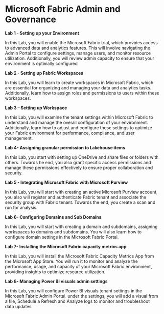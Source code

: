 # Microsoft Fabric Admin and Governance

**Lab 1 - Setting up your Environment**

  In this Lab, you will enable the Microsoft Fabric trial, which provides access to advanced data and analytics features. This will involve navigating the Admin Portal to configure settings, manage users, and monitor resource utilization. Additionally, you will review admin capacity to ensure that your environment is optimally configured

**Lab 2 - Setting up Fabric Workspaces**

 In this Lab, you will learn to create workspaces in Microsoft Fabric, which are essential for organizing and managing your data and analytics tasks. Additionally, learn how to assign roles and permissions to users within these workspaces. 


**Lab 3 – Setting up Workspace** 

In this Lab, you will examine the tenant settings within Microsoft Fabric to understand and manage the overall configuration of your environment. Additionally, learn how to adjust and configure these settings to optimize your Fabric environment for performance, compliance, and user management.


**Lab 4- Assigning granular permission to Lakehouse items**

In this Lab, you start with setting up OneDrive and share files or folders with others. Towards he end, you also grant specific access permissions and manage these permissions effectively to ensure proper collaboration and security.


**Lab 5 - Integrating Microsoft Fabric with Microsoft Purview**

In this Lab, you will start with creating an active Microsoft Purview account, you also will register and authenticate Fabric tenant and associate the security group with Fabric tenant. Towards the end, you create a scan and run for analysis.


**Lab 6- Configuring Domains and Sub Domains**

In this Lab, you will start with creating a domain and subdomains, assigning workspaces to domains and subdomains. You will also learn how to configure domain settings in the Microsoft Fabric Portal.


**Lab 7- Installing the Microsoft Fabric capacity metrics app**

In this Lab, you will install the Microsoft Fabric Capacity Metrics App from the Microsoft App Store. You will run it to monitor and analyze the performance, usage, and capacity of your Microsoft Fabric environment, providing insights to optimize resource utilization.


**Lab 8- Managing Power BI visuals admin settings**

In this Lab, you will configure Power BI visuals tenant settings in the Microsoft Fabric Admin Portal. under the settings, you will add a visual from a file, Schedule a Refresh and Analyze logs to monitor and troubleshoot data updates
